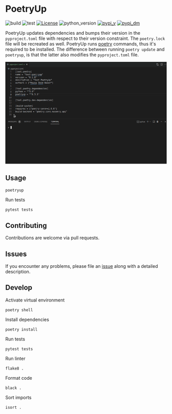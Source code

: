 # PoetryUp

![build](https://github.com/MousaZeidBaker/poetryup/workflows/Publish/badge.svg)
![test](https://github.com/MousaZeidBaker/poetryup/workflows/Test/badge.svg)
[![License](https://img.shields.io/badge/License-MIT-yellow.svg)](LICENSE)
![python_version](https://img.shields.io/badge/python-%3E=3.6-blue.svg)
[![pypi_v](https://img.shields.io/pypi/v/poetryup.svg)](https://pypi.org/project/poetryup)
[![pypi_dm](https://img.shields.io/pypi/dm/poetryup.svg)](https://pypi.org/project/poetryup)

PoetryUp updates dependencies and bumps their version in the `pyproject.toml` file with respect to their version
constraint. The `poetry.lock` file will be recreated as well. PoetryUp runs
[poetry](https://github.com/python-poetry/poetry) commands, thus it's required to be installed. The difference between
running `poetry update` and `poetryup`, is that the latter also modifies the `pyproject.toml` file.

![poetryup_demo](https://raw.githubusercontent.com/MousaZeidBaker/poetryup/master/media/poetryup_demo.gif)

## Usage
```shell
poetryup
```

Run tests
```shell
pytest tests
```

## Contributing
Contributions are welcome via pull requests.

## Issues
If you encounter any problems, please file an [issue](https://github.com/MousaZeidBaker/poetryup/issues) along with a
detailed description.

## Develop
Activate virtual environment
```shell
poetry shell
```

Install dependencies
```shell
poetry install
```

Run tests
```shell
pytest tests
```

Run linter
```shell
flake8 .
```

Format code
```shell
black .
```

Sort imports
```shell
isort .
```
